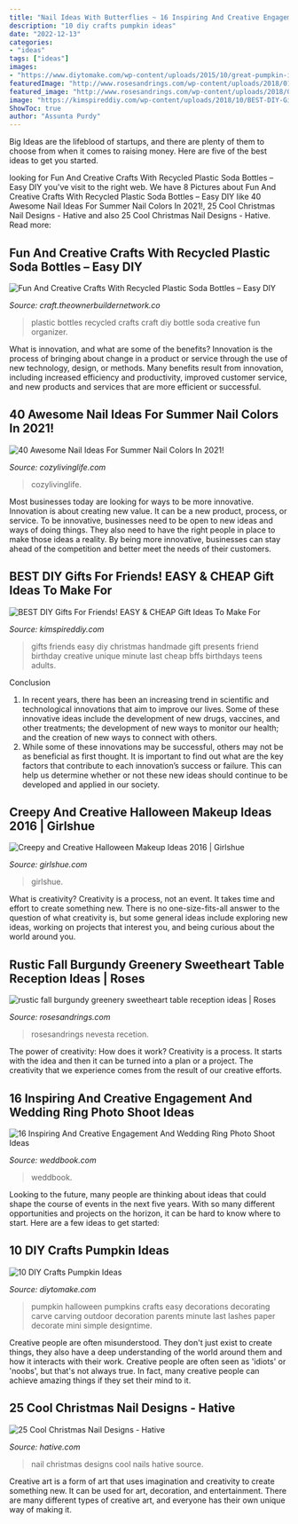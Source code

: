 ```yaml
---
title: "Nail Ideas With Butterflies ~ 16 Inspiring And Creative Engagement And Wedding Ring Photo Shoot Ideas"
description: "10 diy crafts pumpkin ideas"
date: "2022-12-13"
categories:
- "ideas"
tags: ["ideas"]
images:
- "https://www.diytomake.com/wp-content/uploads/2015/10/great-pumpkin-idea.jpg"
featuredImage: "http://www.rosesandrings.com/wp-content/uploads/2018/01/rustic-burgundy-and-orange-fall-wedding-recetion-sweetheart-table-decor.jpg"
featured_image: "http://www.rosesandrings.com/wp-content/uploads/2018/01/rustic-burgundy-and-orange-fall-wedding-recetion-sweetheart-table-decor.jpg"
image: "https://kimspireddiy.com/wp-content/uploads/2018/10/BEST-DIY-Gifts-For-Friends-EASY-and-CHEAP-Gift-Ideas-To-Make-For-Birthdays-Christmas-Gifts-Creative-and-Unique-Presents-That-Are-Cute-Last-Minute-Handmade-Ideas-BFFs-Teens-8.jpg"
ShowToc: true
author: "Assunta Purdy"
---
```



Big Ideas are the lifeblood of startups, and there are plenty of them to choose from when it comes to raising money. Here are five of the best ideas to get you started.

	

		
looking for Fun And Creative Crafts With Recycled Plastic Soda Bottles – Easy DIY you've visit to the right web. We have 8 Pictures about Fun And Creative Crafts With Recycled Plastic Soda Bottles – Easy DIY like 40 Awesome Nail Ideas For Summer Nail Colors In 2021!, 25 Cool Christmas Nail Designs - Hative and also 25 Cool Christmas Nail Designs - Hative. Read more:
		
    
## Fun And Creative Crafts With Recycled Plastic Soda Bottles – Easy DIY

<img loading=lazy src="https://craft.theownerbuildernetwork.co/files/2015/04/Plastic-Bottle-Ideas006.jpg" onerror="this.onerror=null;this.src='https://tse1.mm.bing.net/th?id=OIP.HGmixYqLTdXLvrIOqjLB1wHaFq&amp;pid=15.1';" alt="Fun And Creative Crafts With Recycled Plastic Soda Bottles – Easy DIY">

_Source: craft.theownerbuildernetwork.co_

>plastic bottles recycled crafts craft diy bottle soda creative fun organizer. 

	

What is innovation, and what are some of the benefits?
Innovation is the process of bringing about change in a product or service through the use of new technology, design, or methods. Many benefits result from innovation, including increased efficiency and productivity, improved customer service, and new products and services that are more efficient or successful.

    
## 40 Awesome Nail Ideas For Summer Nail Colors In 2021!

<img loading=lazy src="https://cozylivinglife.com/wp-content/uploads/2021/05/10-2.jpg" onerror="this.onerror=null;this.src='https://tse2.mm.bing.net/th?id=OIP.bJsCCGYZSv-aUMbeHZyeEgHaLH&amp;pid=15.1';" alt="40 Awesome Nail Ideas For Summer Nail Colors In 2021!">

_Source: cozylivinglife.com_

>cozylivinglife. 

	

Most businesses today are looking for ways to be more innovative. Innovation is about creating new value. It can be a new product, process, or service. To be innovative, businesses need to be open to new ideas and ways of doing things. They also need to have the right people in place to make those ideas a reality. By being more innovative, businesses can stay ahead of the competition and better meet the needs of their customers.

    
## BEST DIY Gifts For Friends! EASY &amp; CHEAP Gift Ideas To Make For

<img loading=lazy src="https://kimspireddiy.com/wp-content/uploads/2018/10/BEST-DIY-Gifts-For-Friends-EASY-and-CHEAP-Gift-Ideas-To-Make-For-Birthdays-Christmas-Gifts-Creative-and-Unique-Presents-That-Are-Cute-Last-Minute-Handmade-Ideas-BFFs-Teens-8.jpg" onerror="this.onerror=null;this.src='https://tse2.mm.bing.net/th?id=OIP.k5926199AfVMNOe558M1XwHaLH&amp;pid=15.1';" alt="BEST DIY Gifts For Friends! EASY &amp; CHEAP Gift Ideas To Make For">

_Source: kimspireddiy.com_

>gifts friends easy diy christmas handmade gift presents friend birthday creative unique minute last cheap bffs birthdays teens adults. 

	

Conclusion
1. In recent years, there has been an increasing trend in scientific and technological innovations that aim to improve our lives. Some of these innovative ideas include the development of new drugs, vaccines, and other treatments; the development of new ways to monitor our health; and the creation of new ways to connect with others.
2. While some of these innovations may be successful, others may not be as beneficial as first thought. It is important to find out what are the key factors that contribute to each innovation’s success or failure. This can help us determine whether or not these new ideas should continue to be developed and applied in our society.

    
## Creepy And Creative Halloween Makeup Ideas 2016 | Girlshue

<img loading=lazy src="https://www.girlshue.com/wp-content/uploads/2016/10/Creepy-and-Creative-Halloween-Makeup-Ideas-2016-15.jpg" onerror="this.onerror=null;this.src='https://tse3.mm.bing.net/th?id=OIP.LbLqgyzXlylREjmb75ftRAHaLG&amp;pid=15.1';" alt="Creepy and Creative Halloween Makeup Ideas 2016 | Girlshue">

_Source: girlshue.com_

>girlshue. 

	

What is creativity?
Creativity is a process, not an event. It takes time and effort to create something new. There is no one-size-fits-all answer to the question of what creativity is, but some general ideas include exploring new ideas, working on projects that interest you, and being curious about the world around you.

    
## Rustic Fall Burgundy Greenery Sweetheart Table Reception Ideas | Roses

<img loading=lazy src="http://www.rosesandrings.com/wp-content/uploads/2018/01/rustic-burgundy-and-orange-fall-wedding-recetion-sweetheart-table-decor.jpg" onerror="this.onerror=null;this.src='https://tse1.mm.bing.net/th?id=OIP.1LeSjvRpNl7KUqnUF6940QHaLE&amp;pid=15.1';" alt="rustic fall burgundy greenery sweetheart table reception ideas | Roses">

_Source: rosesandrings.com_

>rosesandrings nevesta recetion. 

	

The power of creativity: How does it work?
Creativity is a process. It starts with the idea and then it can be turned into a plan or a project. The creativity that we experience comes from the result of our creative efforts.

    
## 16 Inspiring And Creative Engagement And Wedding Ring Photo Shoot Ideas

<img loading=lazy src="http://s3.weddbook.com/t1/1/9/8/1982800/16-inspiring-and-creative-engagement-and-wedding-ring-photo-shoot-ideas.jpg" onerror="this.onerror=null;this.src='https://tse4.mm.bing.net/th?id=OIP.JfMDqtomxgHy0cmsI1gedQHaLH&amp;pid=15.1';" alt="16 Inspiring And Creative Engagement And Wedding Ring Photo Shoot Ideas">

_Source: weddbook.com_

>weddbook. 

	

Looking to the future, many people are thinking about ideas that could shape the course of events in the next five years. With so many different opportunities and projects on the horizon, it can be hard to know where to start. Here are a few ideas to get started: 

    
## 10 DIY Crafts Pumpkin Ideas

<img loading=lazy src="https://www.diytomake.com/wp-content/uploads/2015/10/great-pumpkin-idea.jpg" onerror="this.onerror=null;this.src='https://tse1.mm.bing.net/th?id=OIP.gmHyUGRXuHid_P1EmLwTqAHaJ3&amp;pid=15.1';" alt="10 DIY Crafts Pumpkin Ideas">

_Source: diytomake.com_

>pumpkin halloween pumpkins crafts easy decorations decorating carve carving outdoor decoration parents minute last lashes paper decorate mini simple designtime. 

	

Creative people are often misunderstood. They don't just exist to create things, they also have a deep understanding of the world around them and how it interacts with their work. Creative people are often seen as 'idiots' or 'noobs', but that's not always true. In fact, many creative people can achieve amazing things if they set their mind to it.

    
## 25 Cool Christmas Nail Designs - Hative

<img loading=lazy src="https://hative.com/wp-content/uploads/2014/11/christmas-nail-designs/12-cool-christmas-nail-designs.jpg" onerror="this.onerror=null;this.src='https://tse2.mm.bing.net/th?id=OIP.FlkmJgtuyEPWM4P9xG6RhAHaEs&amp;pid=15.1';" alt="25 Cool Christmas Nail Designs - Hative">

_Source: hative.com_

>nail christmas designs cool nails hative source. 

	

Creative art is a form of art that uses imagination and creativity to create something new. It can be used for art, decoration, and entertainment. There are many different types of creative art, and everyone has their own unique way of making it.

